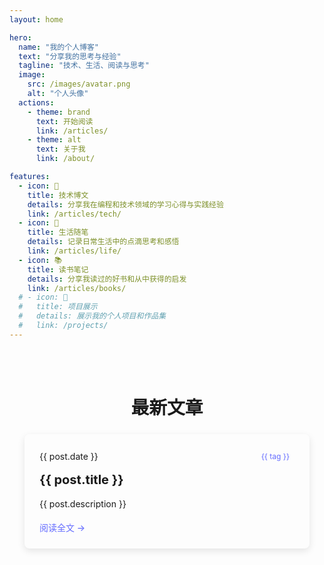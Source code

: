 ```yaml
---
layout: home

hero:
  name: "我的个人博客"
  text: "分享我的思考与经验"
  tagline: "技术、生活、阅读与思考"
  image:
    src: /images/avatar.png
    alt: "个人头像"
  actions:
    - theme: brand
      text: 开始阅读
      link: /articles/
    - theme: alt
      text: 关于我
      link: /about/

features:
  - icon: 📝
    title: 技术博文
    details: 分享我在编程和技术领域的学习心得与实践经验
    link: /articles/tech/
  - icon: 🌱
    title: 生活随笔
    details: 记录日常生活中的点滴思考和感悟
    link: /articles/life/
  - icon: 📚
    title: 读书笔记
    details: 分享我读过的好书和从中获得的启发
    link: /articles/books/
  # - icon: 🔮
  #   title: 项目展示
  #   details: 展示我的个人项目和作品集
  #   link: /projects/
---
```


<script setup>
import { ref } from 'vue'
import { useData } from 'vitepress'

const { theme } = useData()
const posts = ref([
  {
    title: '如何使用 VitePress 搭建个人博客',
    date: '2025-04-21',
    description: '本文详细介绍了如何使用 VitePress 从零开始搭建一个美观实用的个人博客...',
    link: '/articles/tech/vitepress-blog',
    tags: ['VitePress', 'Vue', '博客']
  },
  {
    title: '我的2025年阅读计划',
    date: '2025-04-15',
    description: '新的一年，我为自己制定了一份阅读计划，包括技术书籍、文学作品和哲学著作...',
    link: '/articles/books/reading-plan-2025',
    tags: ['阅读', '计划', '书籍']
  },
  {
    title: '远程工作一年的感受与思考',
    date: '2025-04-10',
    description: '过去一年我一直在远程工作，这里分享我的经验、挑战以及应对方法...',
    link: '/articles/life/remote-work-experience',
    tags: ['远程工作', '生活方式', '效率']
  }
])
</script>

<div class="featured-posts">
  <h2>最新文章</h2>
  <div class="post-grid">
    <div v-for="post in posts" :key="post.title" class="post-card">
      <div class="post-card-content">
        <div class="post-meta">
          <span class="post-date">{{ post.date }}</span>
          <div class="post-tags">
            <span v-for="tag in post.tags" :key="tag" class="post-tag">{{ tag }}</span>
          </div>
        </div>
        <h3 class="post-title">
          <a :href="post.link">{{ post.title }}</a>
        </h3>
        <p class="post-description">{{ post.description }}</p>
        <a :href="post.link" class="read-more">阅读全文 →</a>
      </div>
    </div>
  </div>
</div>

<!-- <div class="newsletter-section">
  <h2>订阅我的博客</h2>
  <p>获取最新文章和更新通知</p>
  <div class="newsletter-form">
    <input type="email" placeholder="您的邮箱地址" />
    <button>订阅</button>
  </div>
</div> -->

<style>
:root {
  --vp-home-hero-name-color: transparent;
  --vp-home-hero-name-background: linear-gradient(120deg, #bd34fe, #41d1ff);
  --vp-c-brand: #646cff;
  --vp-c-brand-light: #747bff;
}

.featured-posts {
  max-width: 1152px;
  margin: 0 auto;
  padding: 2rem 1.5rem;
}

.featured-posts h2 {
  font-size: 1.8rem;
  margin-bottom: 1.5rem;
  text-align: center;
}

.post-grid {
  display: grid;
  grid-template-columns: repeat(auto-fill, minmax(300px, 1fr));
  gap: 1.5rem;
}

.post-card {
  border-radius: 8px;
  overflow: hidden;
  box-shadow: 0 4px 12px rgba(0, 0, 0, 0.1);
  transition: transform 0.3s ease, box-shadow 0.3s ease;
  background-color: var(--vp-c-bg-soft);
}

.post-card:hover {
  transform: translateY(-5px);
  box-shadow: 0 8px 24px rgba(0, 0, 0, 0.12);
}

.post-card-content {
  padding: 1.5rem;
}

.post-meta {
  display: flex;
  justify-content: space-between;
  align-items: center;
  margin-bottom: 0.75rem;
  font-size: 0.875rem;
  color: var(--vp-c-text-2);
}

.post-tags {
  display: flex;
  gap: 0.5rem;
}

.post-tag {
  padding: 0.25rem 0.5rem;
  border-radius: 4px;
  background-color: var(--vp-c-brand-dimm);
  color: var(--vp-c-brand);
  font-size: 0.75rem;
}

.post-title {
  margin-top: 0;
  margin-bottom: 0.75rem;
  font-size: 1.25rem;
  line-height: 1.4;
}

.post-title a {
  color: var(--vp-c-text-1);
  text-decoration: none;
}

.post-title a:hover {
  color: var(--vp-c-brand);
}

.post-description {
  margin-bottom: 1rem;
  color: var(--vp-c-text-2);
  line-height: 1.6;
}

.read-more {
  display: inline-block;
  font-weight: 500;
  color: var(--vp-c-brand);
  text-decoration: none;
}

.read-more:hover {
  text-decoration: underline;
}

.newsletter-section {
  max-width: 1152px;
  margin: 3rem auto;
  padding: 3rem 1.5rem;
  text-align: center;
  background-color: var(--vp-c-bg-soft);
  border-radius: 8px;
}

.newsletter-section h2 {
  font-size: 1.8rem;
  margin-bottom: 0.5rem;
}

.newsletter-section p {
  margin-bottom: 1.5rem;
  color: var(--vp-c-text-2);
}

.newsletter-form {
  display: flex;
  max-width: 500px;
  margin: 0 auto;
  gap: 0.5rem;
}

.newsletter-form input {
  flex: 1;
  padding: 0.75rem 1rem;
  border: 1px solid var(--vp-c-divider);
  border-radius: 4px;
  background-color: var(--vp-c-bg);
  color: var(--vp-c-text-1);
}

.newsletter-form button {
  padding: 0.75rem 1.5rem;
  border: none;
  border-radius: 4px;
  background-color: var(--vp-c-brand);
  color: white;
  font-weight: 500;
  cursor: pointer;
  transition: background-color 0.2s ease;
}

.newsletter-form button:hover {
  background-color: var(--vp-c-brand-light);
}

@media (max-width: 768px) {
  .post-grid {
    grid-template-columns: 1fr;
  }
  
  .newsletter-form {
    flex-direction: column;
  }
  
  .newsletter-form button {
    width: 100%;
  }
}
</style>

